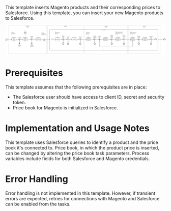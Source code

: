 This template inserts Magento products and their corresponding prices to Salesforce.
Using this template, you can insert your new Magento products to Salesforce.

![Template](assets/Adobe_Commerce___Magento_Product_to_Salesforce.svg)

# Prerequisites

This template assumes that the following prerequisites are in place:

- The Salesforce user should have access to client ID, secret and security token.
- Price book for Magento is initialized in Salesforce.

# Implementation and Usage Notes

This template uses Salesforce queries to identify a product and the price book it's connected to. Price book, in which the product price is inserted, can be changed by altering the price book task parameters.
Process variables include fields for both Salesforce and Magento credentials.

# Error Handling

Error handling is not implemented in this template.
However, if transient errors are expected, retries for connections with Magento and Salesforce can be enabled from the tasks.
